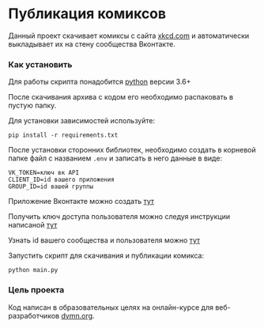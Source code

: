 # Публикация комиксов

Данный проект скачивает комиксы с сайта [xkcd.com](https://xkcd.com/) и автоматически выкладывает их на стену сообщества Вконтакте.

### Как установить
Для работы скрипта понадобится [python](https://www.python.org/) версии 3.6+

После скачивания архива с кодом его необходимо распаковать в пустую папку. 

Для установки зависимостей используйте:
```
pip install -r requirements.txt
```
После установки сторонних библиотек, необходимо создать в корневой папке файл с названием `.env` и записать в него данные в виде:

```
VK_TOKEN=ключ вк API
CLIENT_ID=id вашего приложения
GROUP_ID=id вашей группы
```

Приложение Вконтакте можно создать [тут](https://dev.vk.com/)

Получить ключ доступа пользователя можно следуя инструкции написаной [тут](https://dev.vk.com/api/access-token/implicit-flow-user)

Узнать id вашего сообщества и пользователя можно [тут](https://regvk.com/id/)

Запустить скрипт для скачивания и публикации комикса:
```
python main.py
```

### Цель проекта

Код написан в образовательных целях на онлайн-курсе для веб-разработчиков [dvmn.org](https://dvmn.org/).
